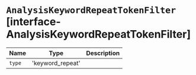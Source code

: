 # `AnalysisKeywordRepeatTokenFilter` [interface-AnalysisKeywordRepeatTokenFilter]

| Name | Type | Description |
| - | - | - |
| `type` | 'keyword_repeat' | &nbsp; |
